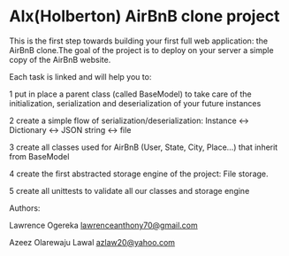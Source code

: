 # Alx(Holberton) AirBnB clone project


This is the first step towards building your first full web application: the AirBnB clone.The goal of the project is to deploy on your server a simple copy of the AirBnB website.

Each task is linked and will help you to:

1 put in place a parent class (called BaseModel) to take care of the initialization, serialization and deserialization of your future instances

2 create a simple flow of serialization/deserialization: Instance <-> Dictionary <-> JSON string <-> file

3 create all classes used for AirBnB (User, State, City, Place…) that inherit from BaseModel

4 create the first abstracted storage engine of the project: File storage.

5 create all unittests to validate all our classes and storage engine

Authors:

Lawrence Ogereka <lawrenceanthony70@gmail.com>

Azeez Olarewaju Lawal <azlaw20@yahoo.com>